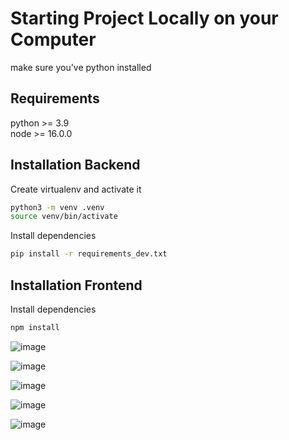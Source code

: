 # Starting Project Locally on your Computer
make sure you've python installed

## Requirements
python >= 3.9  
node >= 16.0.0

## Installation Backend
Create virtualenv and activate it

```bash
python3 -m venv .venv
source venv/bin/activate
```

Install dependencies

```bash
pip install -r requirements_dev.txt
```
## Installation Frontend
Install dependencies

```bash
npm install
```

![image](https://user-images.githubusercontent.com/17837758/170585482-faace7ff-a043-401a-b1a3-8886dac9d514.png)

![image](https://user-images.githubusercontent.com/17837758/170585770-c051f771-ee73-48f5-8296-61b054ce959e.png)

![image](https://user-images.githubusercontent.com/17837758/170585830-ea5d7870-e0d8-436c-bf02-3ff82d1f80b1.png)

![image](https://user-images.githubusercontent.com/17837758/170585609-278c7447-55d5-46ff-956b-f8a517162276.png)

![image](https://user-images.githubusercontent.com/17837758/170585694-839d2880-d4be-445d-a989-e324791115f8.png)

